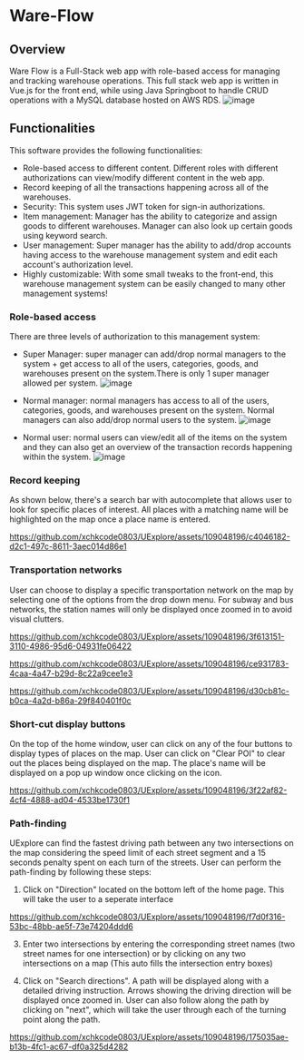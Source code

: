 # Ware-Flow

## Overview
Ware Flow is a Full-Stack web app with role-based access for managing and tracking warehouse operations. This full stack web app is written in Vue.js for the front end, while using Java Springboot to handle CRUD operations with a MySQL database hosted on AWS RDS. 
![image](https://github.com/xchkcode0803/Ware-Flow/assets/109048196/cffffdea-9ccd-4104-8e29-861938ff81d8)
## Functionalities 
This software provides the following functionalities: 
- Role-based access to different content. Different roles with different authorizations can view/modify different content in the web app.
- Record keeping of all the transactions happening across all of the warehouses.
- Security: This system uses JWT token for sign-in authorizations. 
- Item management: Manager has the ability to categorize and assign goods to different warehouses. Manager can also look up certain goods using keyword search.
- User management: Super manager has the ability to add/drop accounts having access to the warehouse management system and edit each account's authorization level.
- Highly customizable: With some small tweaks to the front-end, this warehouse management system can be easily changed to many other management systems! 

### Role-based access 
There are three levels of authorization to this management system: 
- Super Manager: super manager can add/drop normal managers to the system + get access to all of the users, categories, goods, and warehouses present on the system.There is only 1 super manager allowed per system.
![image](https://github.com/xchkcode0803/Ware-Flow/assets/109048196/cffffdea-9ccd-4104-8e29-861938ff81d8)

- Normal manager: normal managers has access to all of the users, categories, goods, and warehouses present on the system. Normal managers can also add/drop normal users to the system.
![image](https://github.com/xchkcode0803/Ware-Flow/assets/109048196/4fe8b2fb-16c7-46eb-905a-2ff3969b4d27)


- Normal user: normal users can view/edit all of the items on the system and they can also get an overview of the transaction records happening within the system. 
![image](https://github.com/xchkcode0803/Ware-Flow/assets/109048196/feec9e68-2df6-41cf-b3d7-d6f334477684)




### Record keeping
As shown below, there's a search bar with autocomplete that allows user to look for specific places of interest. All places with a matching name will be highlighted on the map once a place name is entered. 


https://github.com/xchkcode0803/UExplore/assets/109048196/c4046182-d2c1-497c-8611-3aec014d86e1



### Transportation networks 
User can choose to display a specific transportation network on the map by selecting one of the options from the drop down menu. For subway and bus networks, the station names will only be displayed once zoomed in to avoid visual clutters. 



https://github.com/xchkcode0803/UExplore/assets/109048196/3f613151-3110-4986-95d6-04931fe06422



https://github.com/xchkcode0803/UExplore/assets/109048196/ce931783-4caa-4a47-b29d-8c22a9cee1e3


https://github.com/xchkcode0803/UExplore/assets/109048196/d30cb81c-b0ca-4a2d-b86a-29f840401f0c




### Short-cut display buttons 
On the top of the home window, user can click on any of the four buttons to display types of places on the map. User can click on "Clear POI" to clear out the places being displayed on the map. The place's name will be displayed on a pop up window once clicking on the icon. 


https://github.com/xchkcode0803/UExplore/assets/109048196/3f22af82-4cf4-4888-ad04-4533be1730f1


### Path-finding
UExplore can find the fastest driving path between any two intersections on the map considering the speed limit of each street segment and a 15 seconds penalty spent on each turn of the streets. User can perform the path-finding by following these steps: 

1. Click on "Direction" located on the bottom left of the home page. This will take the user to a seperate interface


https://github.com/xchkcode0803/UExplore/assets/109048196/f7d0f316-53bc-48bb-ae5f-73e74204ddd6


3. Enter two intersections by entering the corresponding street names (two street names for one intersection) or by clicking on any two intersections on a map (This auto fills the intersection entry boxes)

4. Click on "Search directions". A path will be displayed along with a detailed driving instruction. Arrows showing the driving direction will be displayed once zoomed in. User can also follow along the path by clicking on "next", which will take the user through each of the turning point along the path. 


https://github.com/xchkcode0803/UExplore/assets/109048196/175035ae-b13b-4fc1-ac67-df0a325d4282
















